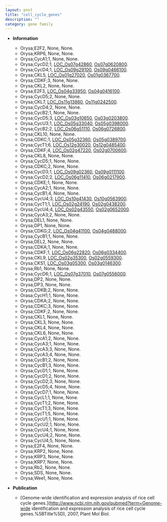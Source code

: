 ```yaml
---
layout: post
title: "cell_cycle_genes"
description: ""
category: gene family
---
```


* **Information**  
    + Orysa;E2F2, None, None.
    + Orysa;KRP6, None, None.
    + Orysa;CycA1;1, None, None.
    + Orysa;CycD2;1, [LOC_Os07g42860](http://rice.uga.edu/cgi-bin/ORF_infopage.cgi?orf=LOC_Os07g42860), [Os07g0620800](https://rapdb.dna.affrc.go.jp/locus/?name=Os07g0620800).
    + Orysa;CycD4;1, [LOC_Os09g29100](http://rice.uga.edu/cgi-bin/ORF_infopage.cgi?orf=LOC_Os09g29100), [Os09g0466100](https://rapdb.dna.affrc.go.jp/locus/?name=Os09g0466100).
    + Orysa;CKL5, [LOC_Os01g27020](http://rice.uga.edu/cgi-bin/ORF_infopage.cgi?orf=LOC_Os01g27020), [Os01g0367700](https://rapdb.dna.affrc.go.jp/locus/?name=Os01g0367700).
    + Orysa;CDKF;3, None, None.
    + Orysa;CKL2, None, None.
    + Orysa;E2F3, [LOC_Os04g33950](http://rice.uga.edu/cgi-bin/ORF_infopage.cgi?orf=LOC_Os04g33950), [Os04g0416100](https://rapdb.dna.affrc.go.jp/locus/?name=Os04g0416100).
    + Orysa;CycD5;2, None, None.
    + Orysa;CKL7, [LOC_Os11g13860](http://rice.uga.edu/cgi-bin/ORF_infopage.cgi?orf=LOC_Os11g13860), [Os11g0242500](https://rapdb.dna.affrc.go.jp/locus/?name=Os11g0242500).
    + Orysa;CycD4;2, None, None.
    + Orysa;CycB2;1, None, None.
    + Orysa;CycD5;3, [LOC_Os03g10650](http://rice.uga.edu/cgi-bin/ORF_infopage.cgi?orf=LOC_Os03g10650), [Os03g0203800](https://rapdb.dna.affrc.go.jp/locus/?name=Os03g0203800).
    + Orysa;CycU3;1, [LOC_Os05g33040](http://rice.uga.edu/cgi-bin/ORF_infopage.cgi?orf=LOC_Os05g33040), [Os05g0398000](https://rapdb.dna.affrc.go.jp/locus/?name=Os05g0398000).
    + Orysa;CycB2;2, [LOC_Os06g51110](http://rice.uga.edu/cgi-bin/ORF_infopage.cgi?orf=LOC_Os06g51110), [Os06g0726800](https://rapdb.dna.affrc.go.jp/locus/?name=Os06g0726800).
    + Orysa;CKL10, None, None.
    + Orysa;CDKC;1, [LOC_Os05g32360](http://rice.uga.edu/cgi-bin/ORF_infopage.cgi?orf=LOC_Os05g32360), [Os05g0389700](https://rapdb.dna.affrc.go.jp/locus/?name=Os05g0389700).
    + Orysa;CycT1;6, [LOC_Os12g30020](http://rice.uga.edu/cgi-bin/ORF_infopage.cgi?orf=LOC_Os12g30020), [Os12g0485400](https://rapdb.dna.affrc.go.jp/locus/?name=Os12g0485400).
    + Orysa;CDKF;4, [LOC_Os02g47220](http://rice.uga.edu/cgi-bin/ORF_infopage.cgi?orf=LOC_Os02g47220), [Os02g0700600](https://rapdb.dna.affrc.go.jp/locus/?name=Os02g0700600).
    + Orysa;CKL8, None, None.
    + Orysa;CycD5;1, None, None.
    + Orysa;CDKC;2, None, None.
    + Orysa;CycD3;1, [LOC_Os09g02360](http://rice.uga.edu/cgi-bin/ORF_infopage.cgi?orf=LOC_Os09g02360), [Os09g0111100](https://rapdb.dna.affrc.go.jp/locus/?name=Os09g0111100).
    + Orysa;CycD2;2, [LOC_Os06g11410](http://rice.uga.edu/cgi-bin/ORF_infopage.cgi?orf=LOC_Os06g11410), [Os06g0217900](https://rapdb.dna.affrc.go.jp/locus/?name=Os06g0217900).
    + Orysa;CDKE;1, None, None.
    + Orysa;CycA2;1, None, None.
    + Orysa;CycB1;4, None, None.
    + Orysa;CycU4;3, [LOC_Os10g41430](http://rice.uga.edu/cgi-bin/ORF_infopage.cgi?orf=LOC_Os10g41430), [Os10g0563900](https://rapdb.dna.affrc.go.jp/locus/?name=Os10g0563900).
    + Orysa;CycT1;1, [LOC_Os02g24190](http://rice.uga.edu/cgi-bin/ORF_infopage.cgi?orf=LOC_Os02g24190), [Os02g0438200](https://rapdb.dna.affrc.go.jp/locus/?name=Os02g0438200).
    + Orysa;CycU4;4, [LOC_Os02g43550](http://rice.uga.edu/cgi-bin/ORF_infopage.cgi?orf=LOC_Os02g43550), [Os02g0652000](https://rapdb.dna.affrc.go.jp/locus/?name=Os02g0652000).
    + Orysa;CycA3;2, None, None.
    + Orysa;DEL1, None, None.
    + Orysa;DP1, None, None.
    + Orysa;CDKG;2, [LOC_Os04g41100](http://rice.uga.edu/cgi-bin/ORF_infopage.cgi?orf=LOC_Os04g41100), [Os04g0488000](https://rapdb.dna.affrc.go.jp/locus/?name=Os04g0488000).
    + Orysa;CycB1;1, None, None.
    + Orysa;DEL2, None, None.
    + Orysa;CDKA;1, None, None.
    + Orysa;CDKF;1, [LOC_Os06g22820](http://rice.uga.edu/cgi-bin/ORF_infopage.cgi?orf=LOC_Os06g22820), [Os06g0334400](https://rapdb.dna.affrc.go.jp/locus/?name=Os06g0334400).
    + Orysa;CKL9, [LOC_Os02g35300](http://rice.uga.edu/cgi-bin/ORF_infopage.cgi?orf=LOC_Os02g35300), [Os02g0559300](https://rapdb.dna.affrc.go.jp/locus/?name=Os02g0559300).
    + Orysa;CKS1, [LOC_Os03g05300](http://rice.uga.edu/cgi-bin/ORF_infopage.cgi?orf=LOC_Os03g05300), [Os03g0146300](https://rapdb.dna.affrc.go.jp/locus/?name=Os03g0146300).
    + Orysa;Rb1, None, None.
    + Orysa;CycD6;1, [LOC_Os07g37010](http://rice.uga.edu/cgi-bin/ORF_infopage.cgi?orf=LOC_Os07g37010), [Os07g0556000](https://rapdb.dna.affrc.go.jp/locus/?name=Os07g0556000).
    + Orysa;DP2, None, None.
    + Orysa;DP3, None, None.
    + Orysa;CDKB;2, None, None.
    + Orasa;CycH1;1, None, None.
    + Orysa;CDKA;2, None, None.
    + Orysa;CDKC;3, None, None.
    + Orysa;CDKF;2, None, None.
    + Orysa;CKL1, None, None.
    + Orysa;CKL3, None, None.
    + Orysa;CKL4, None, None.
    + Orysa;CKL6, None, None.
    + Orysa;CycA1;2, None, None.
    + Orysa;CycA3;1, None, None.
    + Orysa;CycA3;3, None, None.
    + Orysa;CycA3;4, None, None.
    + Orysa;CycB1;2, None, None.
    + Orysa;CycB1;3, None, None.
    + Orysa;CycD1;1, None, None.
    + Orysa;CycD1;2, None, None.
    + Orysa;CycD2;3, None, None.
    + Orysa;CycD5;4, None, None.
    + Orysa;CycD7;1, None, None.
    + Orysa;CycL1;1, None, None.
    + Orysa;CycT1;2, None, None.
    + Orysa;CycT1;3, None, None.
    + Orysa;CycT1;5, None, None.
    + Orysa;CycU1;1, None, None.
    + Orysa;CycU2;1, None, None.
    + Orysa;CycU4;1, None, None.
    + Orysa;CycU4;2, None, None.
    + Orysa;CycU4;5, None, None.
    + Orysa;E2F4, None, None.
    + Orysa;KRP2, None, None.
    + Orysa;KRP3, None, None.
    + Orysa;KRP7, None, None.
    + Orysa;Rb2, None, None.
    + Orysa;SDS, None, None.
    + Orysa;Wee1, None, None.

* **Publication**  
    + [Genome-wide identification and expression analysis of rice cell cycle genes.](http://www.ncbi.nlm.nih.gov/pubmed?term=Genome-wide identification and expression analysis of rice cell cycle genes.%5BTitle%5D), 2007, Plant Mol Biol.


